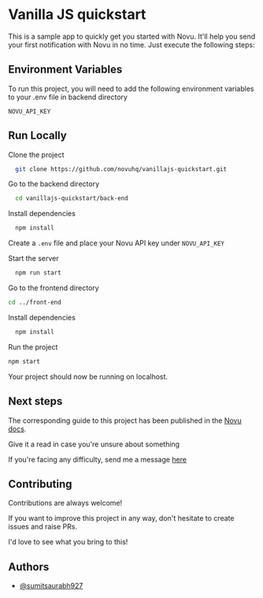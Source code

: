 
# Vanilla JS quickstart

This is a sample app to quickly get you started with Novu. It'll help you send your first notification with Novu in no time. Just execute the following steps:

## Environment Variables

To run this project, you will need to add the following environment variables to your .env file in backend directory

`NOVU_API_KEY`

## Run Locally

Clone the project

```bash
  git clone https://github.com/novuhq/vanillajs-quickstart.git
```

Go to the backend directory

```bash
  cd vanillajs-quickstart/back-end
```

Install dependencies

```bash
  npm install
```

Create a `.env` file and place your Novu API key under `NOVU_API_KEY`

Start the server

```bash
  npm run start
```

Go to the frontend directory

```bash
cd ../front-end
```

Install dependencies

```bash
  npm install
```

Run the project

```bash
npm start
```

Your project should now be running on localhost.

## Next steps

The corresponding guide to this project has been published in the [Novu docs](https://docs.novu.co/overview/quickstart/get-started-with-vanilla-js/).

Give it a read in case you're unsure about something

If you're facing any difficulty, send me a message [here](https://discord.gg/novu)

## Contributing

Contributions are always welcome!

If you want to improve this project in any way, don't hesitate to create issues and raise PRs.

I'd love to see what you bring to this!

## Authors

- [@sumitsaurabh927](https://twitter.com/sumitsaurabh927)